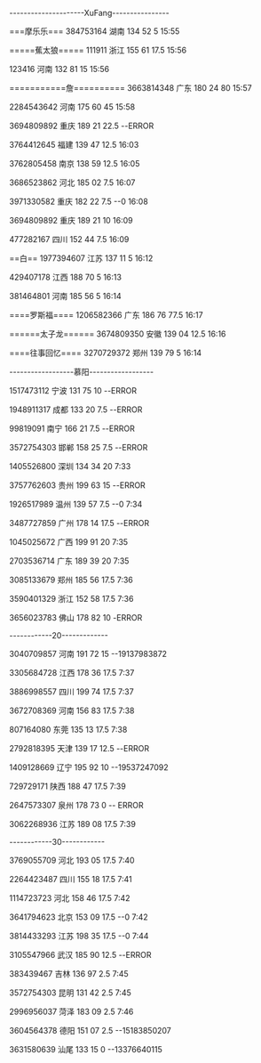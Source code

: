 ---------------------XuFang----------------

===摩乐乐===
384753164 湖南 134 52 5
15:55

=====蕉太狼=====
111911 浙江 155 61 17.5
15:56

123416 河南 132 81 15
15:56

===========詹==========
3663814348 广东 180 24 80
15:57

2284543642 河南 175 60 45
15:58

3694809892 重庆 189 21 22.5  --ERROR

3764412645 福建 139 47 12.5
16:03

3762805458 南京 138 59 12.5
16:05

3686523862 河北 185 02 7.5
16:07

3971330582 重庆 182 22 7.5  --0
16:08

3694809892 重庆 189 21 10
16:09

477282167 四川 152 44 7.5
16:09

==白==
1977394607 江苏 137 11 5
16:12

429407178 江西 188 70 5
16:13

381464801 河南 185 56 5
16:14

====罗斯福====
1206582366 广东 186 76 77.5
16:17

======太子龙======
3674809350 安徽 139 04 12.5
16:16

====往事回忆====
3270729372 郑州 139 79 5
16:14

------------------慕阳------------------

1517473112 宁波 131 75 10  --ERROR

1948911317 成都 133 20 7.5  --ERROR

99819091 南宁 166 21 7.5  --ERROR

3572754303 邯郸 158 25 7.5  --ERROR

1405526800 深圳 134 34 20
7:33

3757762603 贵州 199 63 15  --ERROR

1926517989 温州 139 57 7.5  --0
7:34

3487727859 广州 178 14 17.5  --ERROR

1045025672 广西 199 91 20
7:35

2703536714 广东 189 39 20
7:35

3085133679 郑州 185 56 17.5
7:36

3590401329 浙江 152 58 17.5
7:36

3656023783 佛山 178 82 10  -ERROR

------------20-------------

3040709857 河南 191 72 15  --19137983872

3305684728 江西 178 36 17.5
7:37

3886998557 四川 199 74 17.5
7:37

3672708369 河南 156 83 17.5
7:38

807164080 东莞 135 13 17.5
7:38

2792818395 天津 139 17 12.5  --ERROR

1409128669 辽宁 195 92 10  --19537247092

729729171 陕西 188 47 17.5
7:39

2647573307 泉州 178 73 0  --	ERROR

3062268936 江苏 189 08 17.5
7:39

------------30------------

3769055709 河北 193 05 17.5
7:40

2264423487 四川 155 18 17.5
7:41

1114723723 河北 158 46 17.5
7:42

3641794623 北京 153 09 17.5  --0
7:42

3814433293 江苏 198 35 17.5  --0
7:44

3105547966 武汉 185 90 12.5  --ERROR

383439467 吉林 136 97 2.5
7:45

3572754303 昆明 131 42 2.5
7:45

2996956037 菏泽 183 09 2.5
7:46

3604564378 德阳 151 07 2.5  --15183850207

3631580639 汕尾 133 15 0  --13376640115
